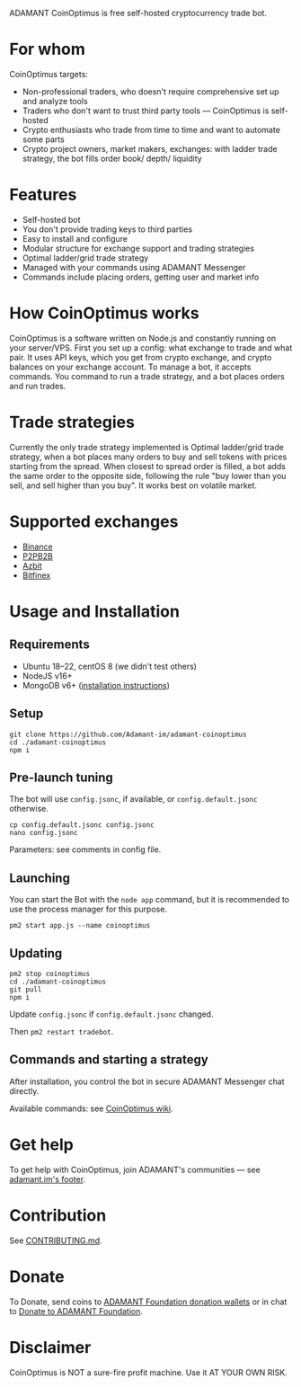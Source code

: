 ADAMANT CoinOptimus is free self-hosted cryptocurrency trade bot.

# For whom

CoinOptimus targets:

* Non-professional traders, who doesn't require comprehensive set up and analyze tools
* Traders who don't want to trust third party tools — CoinOptimus is self-hosted
* Crypto enthusiasts who trade from time to time and want to automate some parts
* Crypto project owners, market makers, exchanges: with ladder trade strategy, the bot fills order book/ depth/ liquidity

# Features

* Self-hosted bot
* You don't provide trading keys to third parties
* Easy to install and configure
* Modular structure for exchange support and trading strategies
* Optimal ladder/grid trade strategy
* Managed with your commands using ADAMANT Messenger
* Commands include placing orders, getting user and market info

# How CoinOptimus works

CoinOptimus is a software written on Node.js and constantly running on your server/VPS. First you set up a config: what exchange to trade and what pair. It uses API keys, which you get from crypto exchange, and crypto balances on your exchange account. To manage a bot, it accepts commands. You command to run a trade strategy, and a bot places orders and run trades.

# Trade strategies

Currently the only trade strategy implemented is Optimal ladder/grid trade strategy, when a bot places many orders to buy and sell tokens with prices starting from the spread. When closest to spread order is filled, a bot adds the same order to the opposite side, following the rule "buy lower than you sell, and sell higher than you buy". It works best on volatile market.

# Supported exchanges

* [Binance](https://binance.com)
* [P2PB2B](https://p2pb2b.com)
* [Azbit](https://azbit.com?referralCode=9YVWYAF)
* [Bitfinex](https://bitfinex.com)

# Usage and Installation

## Requirements

* Ubuntu 18–22, centOS 8 (we didn't test others)
* NodeJS v16+
* MongoDB v6+ ([installation instructions](https://docs.mongodb.com/manual/tutorial/install-mongodb-on-ubuntu/))

## Setup

```
git clone https://github.com/Adamant-im/adamant-coinoptimus
cd ./adamant-coinoptimus
npm i
```

## Pre-launch tuning

The bot will use `config.jsonc`, if available, or `config.default.jsonc` otherwise.

```
cp config.default.jsonc config.jsonc
nano config.jsonc
```

Parameters: see comments in config file.

## Launching

You can start the Bot with the `node app` command, but it is recommended to use the process manager for this purpose.

```
pm2 start app.js --name coinoptimus
```

## Updating

```
pm2 stop coinoptimus
cd ./adamant-coinoptimus
git pull
npm i
```

Update `config.jsonc` if `config.default.jsonc` changed.

Then `pm2 restart tradebot`.

## Commands and starting a strategy

After installation, you control the bot in secure ADAMANT Messenger chat directly.

Available commands: see [CoinOptimus wiki](https://github.com/Adamant-im/adamant-coinoptimus/wiki).

# Get help

To get help with CoinOptimus, join ADAMANT's communities — see [adamant.im's footer](https://adamant.im).

# Contribution

See [CONTRIBUTING.md](CONTRIBUTING.md).

# Donate

To Donate, send coins to [ADAMANT Foundation donation wallets](https://adamant.im/donate) or in chat to [Donate to ADAMANT Foundation](https://msg.adamant.im/?address=U380651761819723095&label=Donate+to+ADAMANT+Foundation).

# Disclaimer

CoinOptimus is NOT a sure-fire profit machine. Use it AT YOUR OWN RISK.
